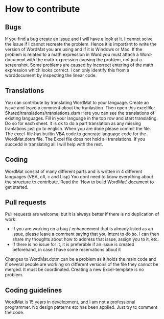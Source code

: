 # How to contribute

Bugs
-----------------
If you find a bug create an [issue](https://github.com/Eduap-com/WordMat/issues) and I will have a look at it.
I cannot solve the issue if I cannot recreate the problem. Hence it is important to write the version of WordMat you are using and if it is Windows or Mac.
If the problem is related to a math expression in Word you must attach a Word-document with the math-expression causing the problem, not just a screenshot.
Some problems are caused by incorrect entering of the math expression which looks correct. I can only identify this from a worddocument by inspecting the linear code.

Translations
-----------------
You can contribute by translating WordMat to your language. Create an issue and leave a comment about the tranlastion.
Then open this excelfile: Shared/translations/translations.xlsm
Here you can see the translations of existing languages. Fill in your language in the top row and start translating. Do so for each sheet.
It is ok to do a part translation as any missing tranlations just go to english.
When you are done please commit the file.
The excel-file has builtin VBA code to generate language code for the WordMat.dotm file.
The Excel file does not hold all translations. If you succedd in translating all I will help with the rest.

Coding
-------------
WordMat consist of many different parts and is written in 4 different languages (VBA, c#, c and Lisp)
You dont need to know everything about the structure to contribute.
Read the 'How to build WordMat' document to get started.

Pull requests
-------------

Pull requests are welcome, but it is always better if there is no duplication of work:

- If you are working on a bug / enhancement that is already listed as an issue, please
  leave a comment saying that you intent to do so. I can then share my thoughts about
  how to address that issue, assign you to it, etc.
- If there is no issue for it, it is preferable if an issue is created
  beforehand, in case I have some reservations about it

Changes to WordMat.dotm can be a problem as it holds the main code and if several people are working on different versions of the file they cannot be merged.
It must be coordinated.
Creating a new Excel-template is no problem.


Coding guidelines
-----------------
WordMat is 15 years in development, and I am not a professional programmer.
No design patterns etc has been applied. Just try to comment the code.